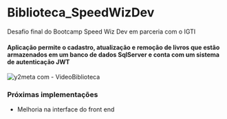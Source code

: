 # Biblioteca_SpeedWizDev
Desafio final do Bootcamp Speed Wiz Dev em parceria com o IGTI

#### Aplicação permite o cadastro, atualização e remoção de livros que estão armazenados em um banco de dados SqlServer e conta com um sistema de autenticação JWT

![y2meta com - VideoBiblioteca](https://user-images.githubusercontent.com/67704261/147264839-5fcbef4c-d328-42b4-b57a-a7aa20b383c1.gif)



### Próximas implementações
- Melhoria na interface do front end
